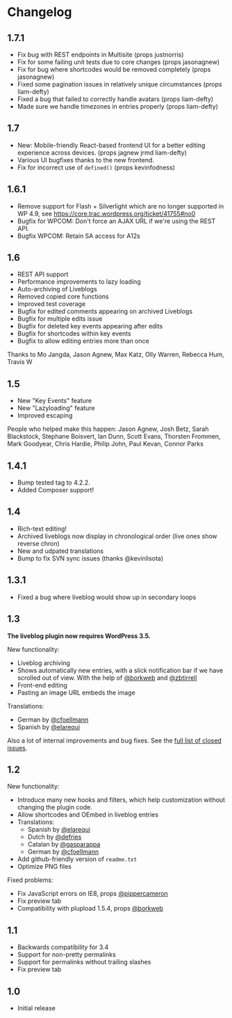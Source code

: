 # Changelog

## 1.7.1

* Fix bug with REST endpoints in Multisite (props justnorris)
* Fix for some failing unit tests due to core changes (props jasonagnew)
* Fix for bug where shortcodes would be removed completely (props jasonagnew)
* Fixed some pagination issues in relatively unique circumstances (props liam-defty)
* Fixed a bug that failed to correctly handle avatars (props liam-defty)
* Made sure we handle timezones in entries properly (props liam-defty)

## 1.7

* New: Mobile-friendly React-based frontend UI for a better editing experience across devices. (props jagnew jrmd liam-defty)
* Various UI bugfixes thanks to the new frontend.
* Fix for incorrect use of `defined()` (props kevinfodness)

## 1.6.1

* Remove support for Flash + Silverlight which are no longer supported in WP 4.9, see https://core.trac.wordpress.org/ticket/41755#no0
* Bugfix for WPCOM: Don't force an AJAX URL if we're using the REST API.
* Bugfix WPCOM: Retain SA access for A12s

## 1.6

* REST API support
* Performance improvements to lazy loading
* Auto-archiving of Liveblogs
* Removed copied core functions
* Improved test coverage
* Bugfix for edited comments appearing on archived Liveblogs
* Bugfix for multiple edits issue
* Bugfix for deleted key events appearing after edits
* Bugfix for shortcodes within key events
* Bugfix to allow editing entries more than once

Thanks to Mo Jangda, Jason Agnew, Max Katz, Olly Warren, Rebecca Hum, Travis W

## 1.5

* New "Key Events" feature
* New "Lazyloading" feature
* Improved escaping

People who helped make this happen: Jason Agnew, Josh Betz, Sarah Blackstock, Stephane Boisvert, Ian Dunn, Scott Evans, Thorsten Frommen, Mark Goodyear, Chris Hardie, Philip John, Paul Kevan, Connor Parks

## 1.4.1

* Bump tested tag to 4.2.2.
* Added Composer support!

## 1.4

* Rich-text editing!
* Archived liveblogs now display in chronological order (live ones show reverse chron)
* New and udpated translations
* Bump to fix SVN sync issues (thanks @kevinlisota)

## 1.3.1

* Fixed a bug where liveblog would show up in secondary loops

## 1.3

**The liveblog plugin now requires WordPress 3.5.**

New functionality:

* Liveblog archiving
* Shows automatically new entries, with a slick notification bar if we have scrolled out of view. With the help of [@borkweb](https://github.com/borkweb) and [@zbtirrell](https://github.com/zbtirrell)
* Front-end editing
* Pasting an image URL embeds the image

Translations:

* German by [@cfoellmann](https://github.com/cfoellmann)
* Spanish by [@elarequi](http://profiles.wordpress.org/elarequi)

Also a lot of internal improvements and bug fixes. See the [full list of
closed issues](https://github.com/Automattic/liveblog/issues?milestone=3&state=closed).

## 1.2

New functionality:

* Introduce many new hooks and filters, which help customization without changing the plugin code.
* Allow shortcodes and OEmbed in liveblog entries
* Translations:
	- Spanish by [@elarequi](http://profiles.wordpress.org/elarequi)
	- Dutch by [@defries](https://github.com/defries)
	- Catalan by [@gasparappa](https://github.com/gasparappa)
	- German by [@cfoellmann](https://github.com/cfoellmann)
* Add github-friendly version of `readme.txt`
* Optimize PNG files

Fixed problems:

* Fix JavaScript errors on IE8, props [@pippercameron](https://github.com/pippercameron)
* Fix preview tab
* Compatibility with plupload 1.5.4, props [@borkweb](https://github.com/borkweb)

## 1.1

* Backwards compatibility for 3.4
* Support for non-pretty permalinks
* Support for permalinks without trailing slashes
* Fix preview tab

## 1.0

* Initial release
